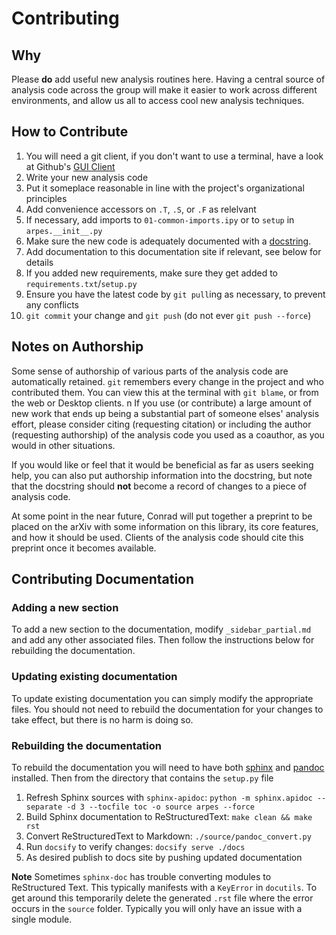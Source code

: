 # Contributing

## Why

Please **do** add useful new analysis routines here. Having a central source of analysis code across the group will make it easier to work across different environments, and allow us all to access cool new analysis techniques.

## How to Contribute

1. You will need a git client, if you don't want to use a terminal, have a look at Github's [GUI Client](https://desktop.github.com/)
2. Write your new analysis code
3. Put it someplace reasonable in line with the project's organizational principles
4. Add convenience accessors on `.T`, `.S`, or `.F` as relelvant
5. If necessary, add imports to `01-common-imports.ipy` or to `setup` in `arpes.__init__.py`
6. Make sure the new code is adequately documented with a 
   [docstring](https://en.wikipedia.org/wiki/Docstring#Python).
7. Add documentation to this documentation site if relevant, see below for details  
8. If you added new requirements, make sure they get added to `requirements.txt`/`setup.py`
9. Ensure you have the latest code by `git pull`ing as necessary, to prevent any conflicts
10. `git commit` your change and `git push` (do not ever `git push --force`)

## Notes on Authorship

Some sense of authorship of various parts of the analysis code are automatically retained. `git` remembers every change in the project and who contributed them. You can view this at the terminal with `git blame`, or from the web or Desktop clients.
n
If you use (or contribute) a large amount of new work that ends up being a substantial part of someone elses' analysis effort, please consider citing (requesting citation) or including the author (requesting authorship) of the analysis code you used as a coauthor, as you would in other situations.

If you would like or feel that it would be beneficial as far as users seeking help, you can also put authorship information into the docstring, but note that the docstring should **not** become a record of changes to a piece of analysis code.

At some point in the near future, Conrad will put together a preprint to be placed on the arXiv with some 
information on this library, its core features, and how it should be used. Clients of the analysis code 
should cite this preprint once it becomes available.

## Contributing Documentation

### Adding a new section

To add a new section to the documentation, modify `_sidebar_partial.md` and add any other 
associated files. Then follow the instructions below for rebuilding the documentation.

### Updating existing documentation

To update existing documentation you can simply modify the appropriate files. 
You should not need to rebuild the documentation for your changes to take effect, but there
is no harm is doing so.

### Rebuilding the documentation

To rebuild the documentation you will need to have both [sphinx](http://www.sphinx-doc.org/en/master/) 
and [pandoc](https://pandoc.org/) installed. Then from the directory that contains the `setup.py` file 

1. Refresh Sphinx sources with ``sphinx-apidoc``:
   ``python -m sphinx.apidoc --separate -d 3 --tocfile toc -o source arpes --force``
2. Build Sphinx documentation to ReStructuredText:
   ``make clean && make rst``
3. Convert ReStructuredText to Markdown: ``./source/pandoc_convert.py``
4. Run ``docsify`` to verify changes: ``docsify serve ./docs``
5. As desired publish to docs site by pushing updated documentation

**Note** Sometimes `sphinx-doc` has trouble converting modules to ReStructured Text.
This typically manifests with a `KeyError` in `docutils`. To get around this temporarily
delete the generated `.rst` file where the error occurs in the `source` folder. Typically you 
will only have an issue with a single module.